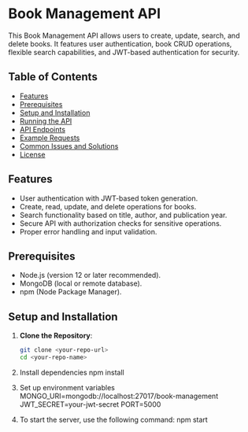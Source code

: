 # Book Management API

This Book Management API allows users to create, update, search, and delete books. It features user authentication, book CRUD operations, flexible search capabilities, and JWT-based authentication for security.

## Table of Contents
- [Features](#features)
- [Prerequisites](#prerequisites)
- [Setup and Installation](#setup-and-installation)
- [Running the API](#running-the-api)
- [API Endpoints](#api-endpoints)
- [Example Requests](#example-requests)
- [Common Issues and Solutions](#common-issues-and-solutions)
- [License](#license)

## Features
- User authentication with JWT-based token generation.
- Create, read, update, and delete operations for books.
- Search functionality based on title, author, and publication year.
- Secure API with authorization checks for sensitive operations.
- Proper error handling and input validation.

## Prerequisites
- Node.js (version 12 or later recommended).
- MongoDB (local or remote database).
- npm (Node Package Manager).

## Setup and Installation
1. **Clone the Repository**:
   ```bash
   git clone <your-repo-url>
   cd <your-repo-name>

2. Install dependencies
   npm install

3. Set up environment variables
   MONGO_URI=mongodb://localhost:27017/book-management
   JWT_SECRET=your-jwt-secret
   PORT=5000

4. To start the server, use the following command:
   npm start
